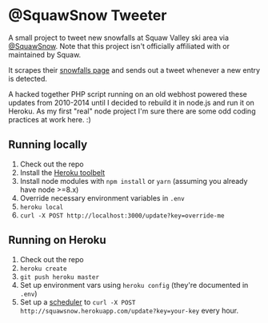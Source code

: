 # @SquawSnow Tweeter

A small project to tweet new snowfalls at Squaw Valley ski area via [@SquawSnow](https://twitter.com/squawsnow). Note that this project isn't officially affiliated with or maintained by Squaw.

It scrapes their [snowfalls page](http://squawalpine.com/skiing-riding/weather-conditions-webcams/squaw-valley-snowfall-tracker) and sends out a tweet whenever a new entry is detected.

A hacked together PHP script running on an old webhost powered these updates from 2010-2014 until I decided to rebuild it in node.js and run it on Heroku. As my first "real" node project I'm sure there are some odd coding practices at work here. :)

## Running locally

1. Check out the repo
2. Install the [Heroku toolbelt](https://devcenter.heroku.com/articles/heroku-cli)
3. Install node modules with `npm install` or `yarn` (assuming you already have node >=8.x)
4. Override necessary environment variables in `.env`
5. `heroku local`
6. `curl -X POST http://localhost:3000/update?key=override-me`

## Running on Heroku
1. Check out the repo
2. `heroku create`
3. `git push heroku master`
4. Set up environment vars using `heroku config` (they're documented in `.env`)
5. Set up a [scheduler](https://devcenter.heroku.com/articles/scheduler) to `curl -X POST http://squawsnow.herokuapp.com/update?key=your-key` every hour.